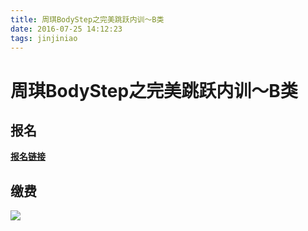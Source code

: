 ```yaml
---
title: 周琪BodyStep之完美跳跃内训～B类
date: 2016-07-25 14:12:23
tags: jinjiniao
---
```


# 周琪BodyStep之完美跳跃内训～B类

## 报名

**[报名链接](https://www.wjx.top/m/27131634.aspx)**

## 缴费

![](/images/jinjiniao/pay_3_pic.jpg)